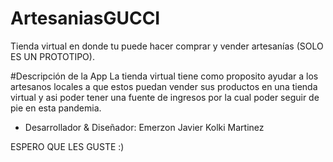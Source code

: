 # ArtesaniasGUCCI
Tienda virtual en donde tu puede hacer comprar y vender artesanías (SOLO ES UN PROTOTIPO).

#Descripción de la App
La tienda virtual tiene como proposito ayudar a los artesanos locales a que estos puedan vender sus
productos en una tienda virtual y asi poder tener una fuente de ingresos por la cual poder seguir de pie
en esta pandemia.

- Desarrollador & Diseñador: Emerzon Javier Kolki Martinez

ESPERO QUE LES GUSTE :)
